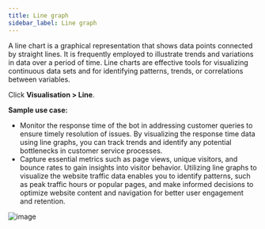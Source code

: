 ```yaml
---
title: Line graph
sidebar_label: Line graph
---
```


A line chart is a graphical representation that shows data points connected by straight lines. It is frequently employed to illustrate trends and variations in data over a period of time. Line charts are effective tools for visualizing continuous data sets and for identifying patterns, trends, or correlations between variables. 

Click **Visualisation > Line**.


**Sample use case:** 


- Monitor the response time of the bot in addressing customer queries to ensure timely resolution of issues. By visualizing the response time data using line graphs, you can track trends and identify any potential bottlenecks in customer service processes.
- Capture essential metrics such as page views, unique visitors, and bounce rates to gain insights into visitor behavior. Utilizing line graphs to visualize the website traffic data enables you to identify patterns, such as peak traffic hours or popular pages, and make informed decisions to optimize website content and navigation for better user engagement and retention.


![image](https://imgur.com/vF3Xf9W.png)
